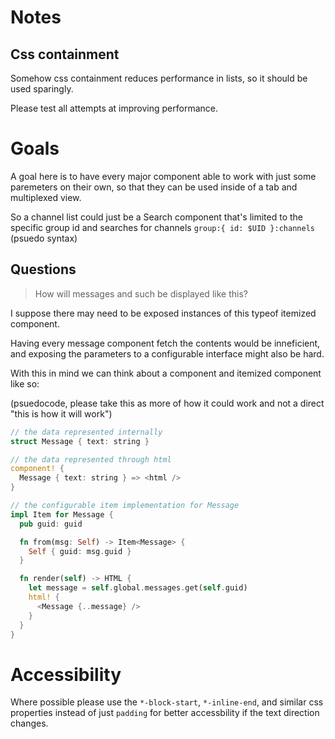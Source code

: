 # Notes

## Css containment

Somehow css containment reduces performance in lists, so it should be used sparingly.

Please test all attempts at improving performance.

# Goals

A goal here is to have every major component able to work with just some paremeters on their own, so that they can be used inside of a tab and multiplexed view.

So a channel list could just be a Search component that's limited to the specific group id and searches for channels `group:{ id: $UID }:channels` (psuedo syntax)

## Questions

> How will messages and such be displayed like this?

I suppose there may need to be exposed instances of this typeof itemized component.

Having every message component fetch the contents would be inneficient, and exposing the parameters to a configurable interface might also be hard.

With this in mind we can think about a component and itemized component like so:

(psuedocode, please take this as more of how it could work and not a direct "this is how it will work")

```rs
// the data represented internally
struct Message { text: string }

// the data represented through html
component! {
  Message { text: string } => <html />
}

// the configurable item implementation for Message
impl Item for Message {
  pub guid: guid

  fn from(msg: Self) -> Item<Message> {
    Self { guid: msg.guid }
  }

  fn render(self) -> HTML {
    let message = self.global.messages.get(self.guid)
    html! {
      <Message {..message} />
    }
  }
}
```

# Accessibility

Where possible please use the `*-block-start`, `*-inline-end`, and similar css properties instead of just `padding` for better accessbility if the text direction changes.